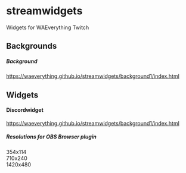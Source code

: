 # streamwidgets
Widgets for WAEverything Twitch

## Backgrounds
##### Background 
https://waeverything.github.io/streamwidgets/background1/index.html

## Widgets

#### Discordwidget
https://waeverything.github.io/streamwidgets/background1/index.html  
##### Resolutions for OBS Browser plugin  
354x114  
710x240  
1420x480
